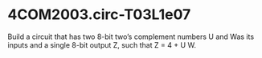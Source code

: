 # 4COM2003.circ-T03L1e07
 Build a circuit that has two 8-bit two’s complement numbers U and  Was its inputs and a single 8-bit output Z, such that Z = 4 + U W.
